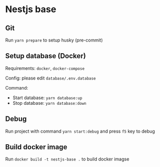 # Nestjs base

## Git
Run `yarn prepare` to setup husky (pre-commit)

## Setup database (Docker)
Requirements: `docker`, `docker-compose`

Config: please edit `database/.env.database`

Command:
- Start database: `yarn database:up`
- Stop database: `yarn database:down`

## Debug
Run project with command `yarn start:debug` and press `f5` key to debug

## Build docker image
Run `docker build -t nestjs-base .` to build docker imagse
